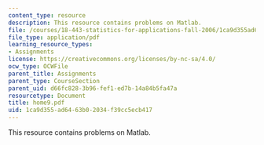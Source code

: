 ```yaml
---
content_type: resource
description: This resource contains problems on Matlab.
file: /courses/18-443-statistics-for-applications-fall-2006/1ca9d355ad6463b02034f39cc5ecb417_home9.pdf
file_type: application/pdf
learning_resource_types:
- Assignments
license: https://creativecommons.org/licenses/by-nc-sa/4.0/
ocw_type: OCWFile
parent_title: Assignments
parent_type: CourseSection
parent_uid: d66fc828-3b96-fef1-ed7b-14a84b5fa47a
resourcetype: Document
title: home9.pdf
uid: 1ca9d355-ad64-63b0-2034-f39cc5ecb417
---
```

This resource contains problems on Matlab.